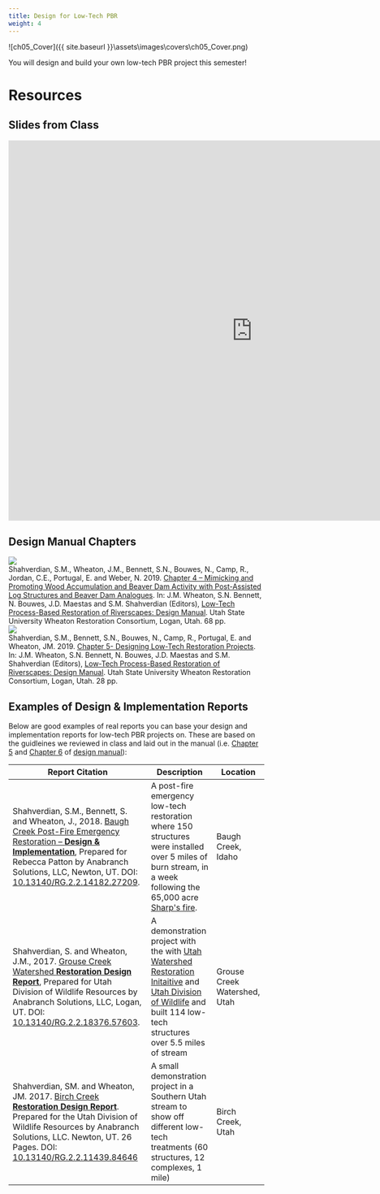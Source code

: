 ```yaml
---
title: Design for Low-Tech PBR
weight: 4
---
```


![ch05_Cover]({{ site.baseurl }}\assets\images\covers\ch05_Cover.png)

You will design and build your own low-tech PBR project this semester!



# Resources
## Slides from Class
<div class="responsive-embed">
<iframe src="https://docs.google.com/presentation/d/e/2PACX-1vQXcKPqQh9vm0BrlVM0esUn3i7KvDXwABsHST5DWAOC9YQAHI_IAD0JSSj0eaOzY1YOU5y6u0Ojbt9y/embed?start=false&loop=false&delayms=3000" frameborder="0" width="960" height="749" allowfullscreen="true" mozallowfullscreen="true" webkitallowfullscreen="true"></iframe>
</div>

## Design Manual Chapters

<div class="row small-up-2 medium-up-2">
  <div class="column">
    <div class="card">
      <a  href="http://lowtechpbr.restoration.usu.edu/manual/chap04"><img  src="{{ site.baseurl }}/assets/images/covers/Chap4.png"></a>
      <div class="card-section">
        <a href="http://lowtechpbr.restoration.usu.edu/manual/chap04" ><i class="fa fa-file-pdf-o" aria-hidden="true"></i></a> Shahverdian, S.M., Wheaton, J.M., Bennett, S.N., Bouwes, N., Camp, R., Jordan, C.E., Portugal, E. and Weber, N. 2019. <a href="http://lowtechpbr.restoration.usu.edu/manual/chap04">Chapter 4 – Mimicking and Promoting Wood Accumulation and Beaver Dam Activity with Post-Assisted Log Structures and Beaver Dam Analogues</a>. In: J.M. Wheaton, S.N. Bennett, N. Bouwes, J.D. Maestas and S.M. Shahverdian (Editors), <a href="http://lowtechpbr.restoration.usu.edu/manual/">Low-Tech Process-Based Restoration of Riverscapes: Design Manual</a>. Utah State University Wheaton Restoration Consortium, Logan, Utah. 68 pp.
      </div>
    </div>
  </div>
  <div class="column">
    <div class="card">
      <a  href="http://lowtechpbr.restoration.usu.edu/manual/chap05"><img  src="{{ site.baseurl }}/assets/images/covers/Chap5.png"></a>
      <div class="card-section">
        <a href="http://lowtechpbr.restoration.usu.edu/manual/chap05" ><i class="fa fa-file-pdf-o" aria-hidden="true"></i></a> Shahverdian, S.M., Bennett, S.N., Bouwes, N., Camp, R., Portugal, E. and Wheaton, JM. 2019. <a href="http://lowtechpbr.restoration.usu.edu/manual/chap05"> Chapter 5- Designing Low-Tech Restoration Projects</a>. In: J.M. Wheaton, S.N. Bennett, N. Bouwes, J.D. Maestas and S.M. Shahverdian (Editors), <a href="http://lowtechpbr.restoration.usu.edu/manual/">Low-Tech Process-Based Restoration of Riverscapes: Design Manual</a>. Utah State University Wheaton Restoration Consortium, Logan, Utah. 28 pp.
      </div>
    </div>
  </div>
</div>


## Examples of Design & Implementation Reports
Below are good examples of real reports you can base your design and  implementation reports for low-tech PBR projects on. These are based on the guidleines we reviewed in class and laid out in the manual (i.e. [Chapter 5](http://lowtechpbr.restoration.usu.edu/manual/chap05) and [Chapter 6](http://lowtechpbr.restoration.usu.edu/manual/chap06) of [design manual](http://lowtechpbr.restoration.usu.edu/manual/)):

| Report Citation | Description | Location |
|-----------------|-------------|-------------|
| <i class="fa fa-file-pdf-o" aria-hidden="true"></i> Shahverdian, S.M., Bennett, S. and Wheaton, J., 2018. [Baugh Creek Post-Fire Emergency Restoration – **Design & Implementation**](http://dx.doi.org/10.13140/RG.2.2.14182.27209), Prepared for Rebecca Patton by Anabranch Solutions, LLC, Newton, UT. DOI: [10.13140/RG.2.2.14182.27209](http://dx.doi.org/10.13140/RG.2.2.14182.27209). | A post-fire emergency low-tech restoration where 150 structures were installed over 5 miles of burn stream, in a week following the 65,000 acre [Sharp's fire](https://swc.idaho.gov/media/1870/final-2018_12-december-2018-newsletter.pdf). | Baugh Creek, Idaho|
|<i class="fa fa-file-pdf-o" aria-hidden="true"></i>  Shahverdian, S. and Wheaton, J.M., 2017. [Grouse Creek Watershed **Restoration Design Report**](http://dx.doi.org/10.13140/RG.2.2.18376.57603), Prepared for Utah Division of Wildlife Resources by Anabranch Solutions, LLC, Logan, UT. DOI: [10.13140/RG.2.2.18376.57603](http://dx.doi.org/10.13140/RG.2.2.18376.57603). |A demonstration project with the with [Utah Watershed Restoration Initaitive](https://wri.utah.gov/) and [Utah Division of Wildlife](https://wildlife.utah.gov/) and built 114 low-tech structures over 5.5 miles of stream  | Grouse Creek Watershed, Utah|
|<i class="fa fa-file-pdf-o" aria-hidden="true"></i> Shahverdian, SM. and Wheaton, JM. 2017. [Birch Creek **Restoration Design Report**](https://www.researchgate.net/publication/322104193_Birch_Creek_Restoration_Design_Report_-_Prepared_for_Utah_Division_of_Wildlife_Resources_and_Bureau_of_Land_Management). Prepared for the Utah Division of Wildlife Resources by Anabranch Solutions, LLC. Newton, UT. 26 Pages. DOI: [10.13140/RG.2.2.11439.84646](http://dx.doi.org/10.13140/RG.2.2.11439.84646) | A small demonstration project in a Southern Utah stream to show off different low-tech treatments (60 structures, 12 complexes, 1 mile)  | Birch Creek, Utah|

